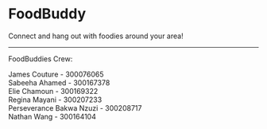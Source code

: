 # FoodBuddy
Connect and hang out with foodies around your area!
___
FoodBuddies Crew:

James Couture - 300076065  
Sabeeha Ahamed -  300167378  
Elie Chamoun - 300169322  
Regina Mayani - 300207233  
Perseverance Bakwa Nzuzi - 300208717  
Nathan Wang - 300164104 
